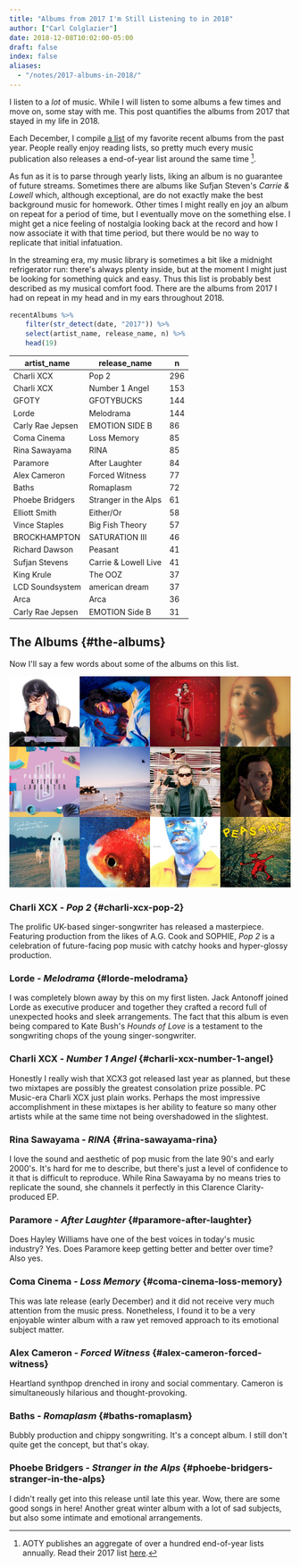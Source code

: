 ```yaml
---
title: "Albums from 2017 I'm Still Listening to in 2018"
author: ["Carl Colglazier"]
date: 2018-12-08T10:02:00-05:00
draft: false
index: false
aliases:
  - "/notes/2017-albums-in-2018/"
---
```


I listen to a _lot_ of music. While I will listen to some albums a
few times and move on, some stay with me. This post quantifies the
albums from 2017 that stayed in my life in 2018.

Each December, I compile [a list](https://gist.github.com/CarlColglazier/913963cc7197fb7a024d736c96545439) of my favorite recent albums from the
past year. People really enjoy reading lists, so pretty much every
music publication also releases a end-of-year list around the same
time&nbsp;[^fn:1].

As fun as it is to parse through yearly lists, liking an album is no
guarantee of future streams. Sometimes there are albums like Sufjan
Steven's _Carrie & Lowell_ which, although exceptional, are do not
exactly make the best background music for homework. Other times
I might really en joy an album on repeat for a period of time, but
I eventually move on the something else. I might get a nice feeling
of nostalgia looking back at the record and how I now associate it
with that time period, but there would be no way to replicate that
initial infatuation.

In the streaming era, my music library is sometimes a bit like a
midnight refrigerator run: there's always plenty inside, but at the
moment I might just be looking for something quick and easy. Thus this
list is probably best described as my musical comfort food. There are
the albums from 2017 I had on repeat in my head and in my ears
throughout 2018.

```R
recentAlbums %>%
	filter(str_detect(date, "2017")) %>%
	select(artist_name, release_name, n) %>%
	head(19)
```

| artist\_name     | release\_name        | n   |
|------------------|----------------------|-----|
| Charli XCX       | Pop 2                | 296 |
| Charli XCX       | Number 1 Angel       | 153 |
| GFOTY            | GFOTYBUCKS           | 144 |
| Lorde            | Melodrama            | 144 |
| Carly Rae Jepsen | EMOTION SIDE B       | 86  |
| Coma Cinema      | Loss Memory          | 85  |
| Rina Sawayama    | RINA                 | 85  |
| Paramore         | After Laughter       | 84  |
| Alex Cameron     | Forced Witness       | 77  |
| Baths            | Romaplasm            | 72  |
| Phoebe Bridgers  | Stranger in the Alps | 61  |
| Elliott Smith    | Either/Or            | 58  |
| Vince Staples    | Big Fish Theory      | 57  |
| BROCKHAMPTON     | SATURATION III       | 46  |
| Richard Dawson   | Peasant              | 41  |
| Sufjan Stevens   | Carrie & Lowell Live | 41  |
| King Krule       | The OOZ              | 37  |
| LCD Soundsystem  | american dream       | 37  |
| Arca             | Arca                 | 36  |
| Carly Rae Jepsen | EMOTION Side B       | 31  |


## The Albums {#the-albums}

Now I'll say a few words about some of the albums on this list.

![](images/albums.png)


### Charli XCX - _Pop 2_ {#charli-xcx-pop-2}

The prolific UK-based singer-songwriter has released a
masterpiece. Featuring production from the likes of A.G. Cook
and SOPHIE, _Pop 2_ is a celebration of future-facing pop
music with catchy hooks and hyper-glossy production.


### Lorde - _Melodrama_ {#lorde-melodrama}

I was completely blown away by this on my first listen.  Jack Antonoff
joined Lorde as executive producer and together they crafted a record
full of unexpected hooks and sleek arrangements. The fact that this
album is even being compared to Kate Bush's _Hounds of Love_ is a
testament to the songwriting chops of the young singer-songwriter.


### Charli XCX - _Number 1 Angel_ {#charli-xcx-number-1-angel}

Honestly I really wish that XCX3 got released last year as planned,
but these two mixtapes are possibly the greatest consolation prize
possible. PC Music-era Charli XCX just plain works. Perhaps the
most impressive accomplishment in these mixtapes is her ability
to feature so many other artists while at the same time not
being overshadowed in the slightest.


### Rina Sawayama - _RINA_ {#rina-sawayama-rina}

I love the sound and aesthetic of pop music from the late 90's and
early 2000's. It's hard for me to describe, but there's just a level
of confidence to it that is difficult to reproduce. While Rina
Sawayama by no means tries to replicate the sound, she channels
it perfectly in this Clarence Clarity-produced EP.


### Paramore - _After Laughter_ {#paramore-after-laughter}

Does Hayley Williams have one of the best voices in today's music
industry? Yes. Does Paramore keep getting better and better over time?
Also yes.


### Coma Cinema - _Loss Memory_ {#coma-cinema-loss-memory}

This was late release (early December) and it did not receive very
much attention from the music press. Nonetheless, I found it to be
a very enjoyable winter album with a raw yet removed approach to
its emotional subject matter.


### Alex Cameron - _Forced Witness_ {#alex-cameron-forced-witness}

Heartland synthpop drenched in irony and social commentary. Cameron
is simultaneously hilarious and thought-provoking.


### Baths - _Romaplasm_ {#baths-romaplasm}

Bubbly production and chippy songwriting. It's a concept album.
I still don't quite get the concept, but that's okay.


### Phoebe Bridgers - _Stranger in the Alps_ {#phoebe-bridgers-stranger-in-the-alps}

I didn't really get into this release until late this year.
Wow, there are some good songs in here! Another great winter
album with a lot of sad subjects, but also some intimate
and emotional arrangements.

[^fn:1]: AOTY publishes an aggregate of over a hundred end-of-year lists annually. Read their 2017 list [here](https://www.albumoftheyear.org/list/summary/2017/).